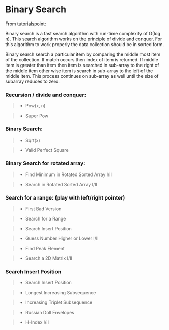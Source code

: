 # Binary Search

From [tutorialspoint](https://www.tutorialspoint.com/data_structures_algorithms/binary_search_algorithm.htm):

Binary search is a fast search algorithm with run-time complexity of Ο(log n). This search algorithm works on the principle of divide and conquer. For this algorithm to work properly the data collection should be in sorted form.

Binary search search a particular item by comparing the middle most item of the collection. If match occurs then index of item is returned. If middle item is greater than item then item is searched in sub-array to the right of the middle item other wise item is search in sub-array to the left of the middle item. This process continues on sub-array as well until the size of subarray reduces to zero.

### Recursion / divide and conquer:

> * Pow(x, n)

> * Super Pow

### Binary Search:

> * Sqrt(x)

> * Valid Perfect Square

### Binary Search for rotated array:

> * Find Minimum in Rotated Sorted Array I/II

> * Search in Rotated Sorted Array I/II

### Search for a range: (play with left/right pointer)

> * First Bad Version

> * Search for a Range

> * Search Insert Position

> * Guess Number Higher or Lower I/II

> * Find Peak Element

> * Search a 2D Matrix I/II

### Search Insert Position

> * Search Insert Position

> * Longest Increasing Subsequence

> * Increasing Triplet Subsequence

> * Russian Doll Envelopes

> * H-Index I/II

